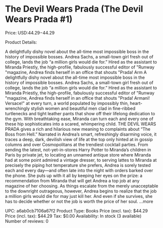 # The Devil Wears Prada (The Devil Wears Prada #1)

Price: USD:$44.29-$44.29

Product Details:

A delightfully dishy novel about the all-time most impossible boss in the history of impossible bosses. Andrea Sachs, a small-town girl fresh out of college, lands the job “a million girls would die for.” Hired as the assistant to Miranda Priestly, the high-profile, fabulously successful editor of "Runway "magazine, Andrea finds herself in an office that shouts "Prada! Arm A delightfully dishy novel about the all-time most impossible boss in the history of impossible bosses. Andrea Sachs, a small-town girl fresh out of college, lands the job “a million girls would die for.” Hired as the assistant to Miranda Priestly, the high-profile, fabulously successful editor of "Runway "magazine, Andrea finds herself in an office that shouts "Prada! Armani! Versace!" at every turn, a world populated by impossibly thin, heart-wrenchingly stylish women and beautiful men clad in fine-ribbed turtlenecks and tight leather pants that show off their lifelong dedication to the gym. With breathtaking ease, Miranda can turn each and every one of these hip sophisticates into a scared, whimpering child. THE DEVIL WEARS PRADA gives a rich and hilarious new meaning to complaints about “The Boss from Hell.” Narrated in Andrea’s smart, refreshingly disarming voice, it traces a deep, dark, devilish view of life at the top only hinted at in gossip columns and over Cosmopolitans at the trendiest cocktail parties. From sending the latest, not-yet-in-stores Harry Potter to Miranda’s children in Paris by private jet, to locating an unnamed antique store where Miranda had at some point admired a vintage dresser, to serving lattes to Miranda at precisely the piping hot temperature she prefers, Andrea is sorely tested each and every day—and often late into the night with orders barked over the phone. She puts up with it all by keeping her eyes on the prize: a recommendation from Miranda that will get Andrea a top job at any magazine of her choosing. As things escalate from the merely unacceptable to the downright outrageous, however, Andrea begins to realize that the job a million girls would die for may just kill her. And even if she survives, she has to decide whether or not the job is worth the price of her soul. ...more

UPC: a6ab0cb7106a67f2
Product Type: Books
Price (excl. tax): $44.29
Price (incl. tax): $44.29
Tax: $0.00
Availability: In stock (3 available)
Number of reviews: 0
